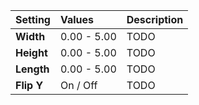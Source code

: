 | Setting    | Values      | Description |
| :--------- | :---------- | :---------- |
| **Width**  | 0.00 - 5.00 | TODO       |
| **Height** | 0.00 - 5.00 | TODO       |
| **Length** | 0.00 - 5.00 | TODO       |
| **Flip Y** | On / Off    | TODO       |


<!--examples-->
